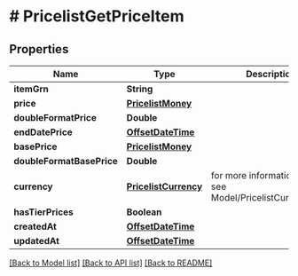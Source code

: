 # # PricelistGetPriceItem


## Properties 


Name | Type | Description | Notes
------------ | ------------- | ------------- | -------------
**itemGrn**| **String** |   | [optional]
**price**| [**PricelistMoney**](PricelistMoney.md) |   | [optional]
**doubleFormatPrice**| **Double** |   | [optional]
**endDatePrice**| [**OffsetDateTime**](OffsetDateTime.md) |   | [optional]
**basePrice**| [**PricelistMoney**](PricelistMoney.md) |   | [optional]
**doubleFormatBasePrice**| **Double** |   | [optional]
**currency**| [**PricelistCurrency**](PricelistCurrency.md) |  for more information please, see Model/PricelistCurrency.php  | [optional] [default to PricelistCurrency.XXX]
**hasTierPrices**| **Boolean** |   | [optional]
**createdAt**| [**OffsetDateTime**](OffsetDateTime.md) |   | [optional]
**updatedAt**| [**OffsetDateTime**](OffsetDateTime.md) |   | [optional]


[[Back to Model list]](../../README.md#models) [[Back to API list]](../../README.md#endpoints) [[Back to README]](../../README.md)

